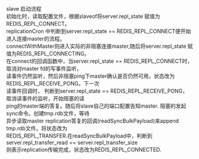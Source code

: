 slave 启动流程  
  初始化时，读取配置文件，根据slaveof将server.repl_state 赋值为REDIS_REPL_CONNECT。  
  replicationCron 中判断到server.repl_state == REDIS_REPL_CONNECT便开始进入连接master的流程。  
connectWithMaster则进入实际的非阻塞连接master,随后将server.repl_state 赋值为REDIS_REPL_CONNECTING。  
在connect的回调函数中，当server.repl_state == REDIS_REPL_CONNECT时，取消对master fd的写事件监听，  
读事件仍然监听，然后非阻塞ping下master确认是否仍然可用，状态改为REDIS_REPL_RECEIVE_PONG。下一次  
读事件回调时， 判断到server.repl_state == REDIS_REPL_RECEIVE_PONG， 取消读事件的监听，开始阻塞的读  
ping的master端的答复。随后将slave自己的端口配置告知master. 阻塞的发起sync命令。创建tmp.rdb文件，等待  
异步读取master replication答复的回调(readSyncBulkPayload)来append tmp.rdb文件。将状态改为  
REDIS_REPL_TRANSFER.在readSyncBulkPayload中，判断到server.repl_transfer_read == server.repl_transfer_size  
则表示replication传输完成，状态改为REDIS_REPL_CONNECTED.



